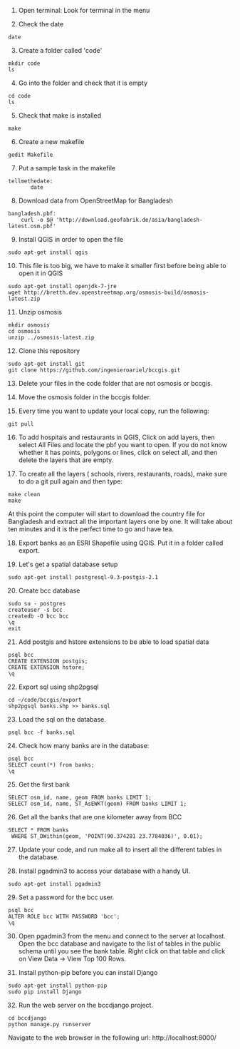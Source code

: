  1. Open terminal: Look for terminal in the menu

 2. Check the date 
  ```
  date
  ```

 3. Create a folder called 'code'
 
  ```
  mkdir code
  ls
  ```
 4. Go into the folder and check that it is empty
 
  ```
  cd code
  ls
  ```
  
 5. Check that make is installed
 ```
 make
 ```
 6. Create a new makefile
 ```
 gedit Makefile
 ```
 7. Put a sample task in the makefile
 
 ```
 tellmethedate:
	    date
 ```
 8. Download data from OpenStreetMap for Bangladesh
 
 ```
bangladesh.pbf:
     curl -o $@ 'http://download.geofabrik.de/asia/bangladesh-latest.osm.pbf'
 ```
 
 9. Install QGIS in order to open the file
 ```
 sudo apt-get install qgis
 ```
 
 10. This file is too big, we have to make it smaller first before being able to open it in QGIS
 ```
 sudo apt-get install openjdk-7-jre
 wget http://bretth.dev.openstreetmap.org/osmosis-build/osmosis-latest.zip
 ```
 
 11. Unzip osmosis
 ```
 mkdir osmosis
 cd osmosis
 unzip ../osmosis-latest.zip
 ```

 12. Clone this repository
 ```
 sudo apt-get install git
 git clone https://github.com/ingenieroariel/bccgis.git
 ``` 

 13. Delete your files in the code folder that are not osmosis or bccgis.

 14. Move the osmosis folder in the bccgis folder.

 15. Every time you want to update your local copy, run the following:
 ```
 git pull
 ```

 16. To add hospitals and restaurants in QGIS, Click on add layers, then select All Files and locate the pbf you want to open. If you do not know whether it has points, polygons or lines, click on select all, and then delete the layers that are empty.

 17. To create all the layers ( schools, rivers, restaurants, roads), make sure to do a git pull again and then type:

 ```
 make clean
 make
 ```

 At this point the computer will start to download the country file for Bangladesh and extract all the important layers one by one. It will take about ten minutes and it is the perfect time to go and have tea.

 18. Export banks as an ESRI Shapefile using QGIS. Put it in a folder called export.

 19. Let's get a spatial database setup
 ```
 sudo apt-get install postgresql-9.3-postgis-2.1
 ```

 20. Create bcc database
 ```
 sudo su - postgres
 createuser -s bcc
 createdb -O bcc bcc
 \q
 exit
 ```

 21. Add postgis and hstore extensions to be able to load spatial data
 ```
 psql bcc
 CREATE EXTENSION postgis;
 CREATE EXTENSION hstore;
 \q
 ```

 22. Export sql using shp2pgsql
 ```
 cd ~/code/bccgis/export
 shp2pgsql banks.shp >> banks.sql
 ```

 23. Load the sql on the database.
 ```
 psql bcc -f banks.sql
 ```

 24. Check how many banks are in the database:
  ```
 psql bcc
 SELECT count(*) from banks;
 \q
 ```

 25. Get the first bank

 ```
 SELECT osm_id, name, geom FROM banks LIMIT 1;
 SELECT osm_id, name, ST_AsEWKT(geom) FROM banks LIMIT 1;
 ```

 26. Get all the banks that are one kilometer away from BCC

 ```
 SELECT * FROM banks 
  WHERE ST_DWithin(geom, 'POINT(90.374281 23.7784036)', 0.01);
 ```

 27. Update your code, and run make all to insert all the different tables in the database.

 28. Install pgadmin3 to access your database with a handy UI.

 ```
 sudo apt-get install pgadmin3
 ```
 
 29. Set a password for the bcc user.

 ```
 psql bcc
 ALTER ROLE bcc WITH PASSWORD 'bcc';
 \q
 ```

 30. Open pgadmin3 from the menu and connect to the server at localhost. Open the bcc database and navigate to the list of tables in the public schema until you see the bank table. Right click on that table and click on View Data -> View Top 100 Rows.

 31. Install python-pip before you can install Django

 ```
 sudo apt-get install python-pip
 sudo pip install Django
 ```

 32. Run the web server on the bccdjango project.

 ```
 cd bccdjango
 python manage.py runserver
 ```
 Navigate to the web browser in the following url:
 http://localhost:8000/

































